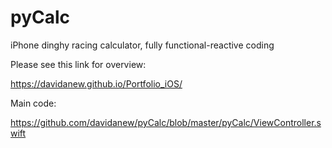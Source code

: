 # pyCalc
iPhone dinghy racing calculator, fully functional-reactive coding

Please see this link for overview:

https://davidanew.github.io/Portfolio_iOS/

Main code:

https://github.com/davidanew/pyCalc/blob/master/pyCalc/ViewController.swift
